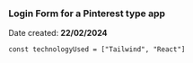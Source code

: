 ### Login Form for a Pinterest type app

Date created: **22/02/2024**

```
const technologyUsed = ["Tailwind", "React"]
```
